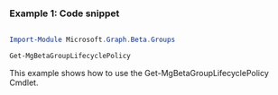 ### Example 1: Code snippet

```powershell

Import-Module Microsoft.Graph.Beta.Groups

Get-MgBetaGroupLifecyclePolicy

```
This example shows how to use the Get-MgBetaGroupLifecyclePolicy Cmdlet.

